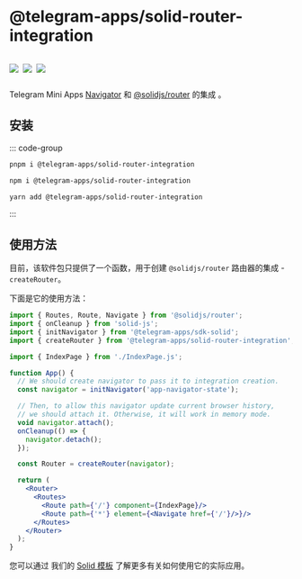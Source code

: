 # @telegram-apps/solid-router-integration

<p style="display: inline-flex; gap: 8px">
  <a href="https://npmjs.com/package/@telegram-apps/solid-router-integration">
    <img src="https://img.shields.io/npm/v/@telegram-apps/solid-router-integration?logo=npm"/>
  </a>
  <img src="https://img.shields.io/bundlephobia/minzip/@telegram-apps/solid-router-integration"/>
  <a href="https://github.com/Telegram-Mini-Apps/telegram-apps/tree/master/packages/solid-router-integration">
    <img src="https://img.shields.io/badge/source-black?logo=github"/>
  </a>
</p>

Telegram Mini Apps [Navigator](telegram-apps-sdk/1-x/navigation.md) 和 [@solidjs/router](https://www.npmjs.com/package/@solidjs/router) 的集成 。


## 安装

::: code-group

```bash [pnpm]
pnpm i @telegram-apps/solid-router-integration
```

```bash [npm]
npm i @telegram-apps/solid-router-integration
```

```bash [yarn]
yarn add @telegram-apps/solid-router-integration
```

:::

## 使用方法

目前，该软件包只提供了一个函数，用于创建
`@solidjs/router` 路由器的集成 - `createRouter`。

下面是它的使用方法：

```jsx
import { Routes, Route, Navigate } from '@solidjs/router';
import { onCleanup } from 'solid-js';
import { initNavigator } from '@telegram-apps/sdk-solid';
import { createRouter } from '@telegram-apps/solid-router-integration';

import { IndexPage } from './IndexPage.js';

function App() {
  // We should create navigator to pass it to integration creation.
  const navigator = initNavigator('app-navigator-state');

  // Then, to allow this navigator update current browser history, 
  // we should attach it. Otherwise, it will work in memory mode.
  void navigator.attach();
  onCleanup(() => {
    navigator.detach();
  });

  const Router = createRouter(navigator);

  return (
    <Router>
      <Routes>
        <Route path={'/'} component={IndexPage}/>
        <Route path={'*'} element={<Navigate href={'/'}/>}/>
      </Routes>
    </Router>
  );
}
```

您可以通过
我们的 [Solid 模板](https://github.com/Telegram-Mini-Apps/solidjs-template) 了解更多有关如何使用它的实际应用。
